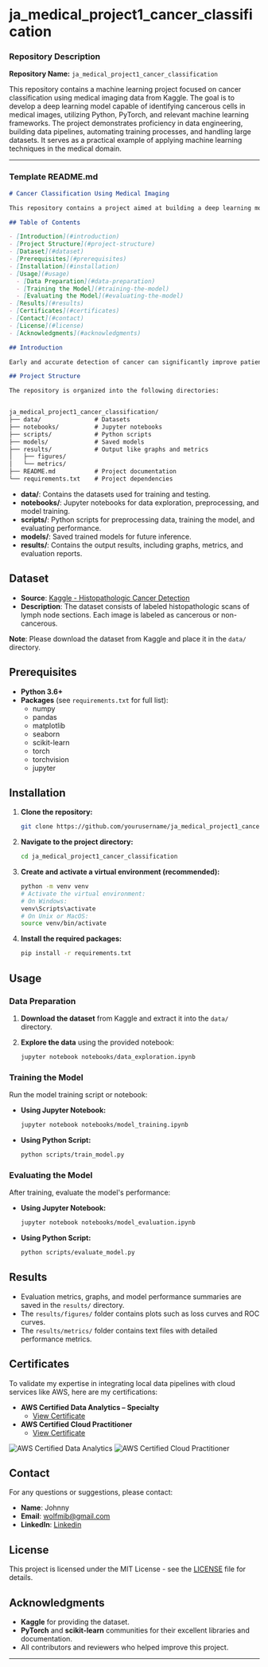 # ja_medical_project1_cancer_classification


### **Repository Description**

**Repository Name:** `ja_medical_project1_cancer_classification`

This repository contains a machine learning project focused on cancer classification using medical imaging data from Kaggle. The goal is to develop a deep learning model capable of identifying cancerous cells in medical images, utilizing Python, PyTorch, and relevant machine learning frameworks. The project demonstrates proficiency in data engineering, building data pipelines, automating training processes, and handling large datasets. It serves as a practical example of applying machine learning techniques in the medical domain.

---

### **Template README.md**

```markdown
# Cancer Classification Using Medical Imaging

This repository contains a project aimed at building a deep learning model to classify cancerous cells from medical images. The project utilizes Python, PyTorch, and various machine learning frameworks to preprocess data, train models, and evaluate performance.

## Table of Contents

- [Introduction](#introduction)
- [Project Structure](#project-structure)
- [Dataset](#dataset)
- [Prerequisites](#prerequisites)
- [Installation](#installation)
- [Usage](#usage)
  - [Data Preparation](#data-preparation)
  - [Training the Model](#training-the-model)
  - [Evaluating the Model](#evaluating-the-model)
- [Results](#results)
- [Certificates](#certificates)
- [Contact](#contact)
- [License](#license)
- [Acknowledgments](#acknowledgments)

## Introduction

Early and accurate detection of cancer can significantly improve patient outcomes. This project focuses on developing a convolutional neural network (CNN) to classify medical images for cancer detection. The model aims to assist healthcare professionals by providing a tool to automatically identify potential cancerous cells.

## Project Structure

The repository is organized into the following directories:


ja_medical_project1_cancer_classification/
├── data/               # Datasets
├── notebooks/          # Jupyter notebooks
├── scripts/            # Python scripts
├── models/             # Saved models
├── results/            # Output like graphs and metrics
│   ├── figures/
│   └── metrics/
├── README.md           # Project documentation
└── requirements.txt    # Project dependencies
```

- **data/**: Contains the datasets used for training and testing.
- **notebooks/**: Jupyter notebooks for data exploration, preprocessing, and model training.
- **scripts/**: Python scripts for preprocessing data, training the model, and evaluating performance.
- **models/**: Saved trained models for future inference.
- **results/**: Contains the output results, including graphs, metrics, and evaluation reports.

## Dataset

- **Source**: [Kaggle - Histopathologic Cancer Detection](https://www.kaggle.com/c/histopathologic-cancer-detection)
- **Description**: The dataset consists of labeled histopathologic scans of lymph node sections. Each image is labeled as cancerous or non-cancerous.

**Note**: Please download the dataset from Kaggle and place it in the `data/` directory.

## Prerequisites

- **Python 3.6+**
- **Packages** (see `requirements.txt` for full list):
  - numpy
  - pandas
  - matplotlib
  - seaborn
  - scikit-learn
  - torch
  - torchvision
  - jupyter

## Installation

1. **Clone the repository:**

   ```bash
   git clone https://github.com/yourusername/ja_medical_project1_cancer_classification.git
   ```

2. **Navigate to the project directory:**

   ```bash
   cd ja_medical_project1_cancer_classification
   ```

3. **Create and activate a virtual environment (recommended):**

   ```bash
   python -m venv venv
   # Activate the virtual environment:
   # On Windows:
   venv\Scripts\activate
   # On Unix or MacOS:
   source venv/bin/activate
   ```

4. **Install the required packages:**

   ```bash
   pip install -r requirements.txt
   ```

## Usage

### Data Preparation

1. **Download the dataset** from Kaggle and extract it into the `data/` directory.
2. **Explore the data** using the provided notebook:

   ```bash
   jupyter notebook notebooks/data_exploration.ipynb
   ```

### Training the Model

Run the model training script or notebook:

- **Using Jupyter Notebook:**

  ```bash
  jupyter notebook notebooks/model_training.ipynb
  ```

- **Using Python Script:**

  ```bash
  python scripts/train_model.py
  ```

### Evaluating the Model

After training, evaluate the model's performance:

- **Using Jupyter Notebook:**

  ```bash
  jupyter notebook notebooks/model_evaluation.ipynb
  ```

- **Using Python Script:**

  ```bash
  python scripts/evaluate_model.py
  ```

## Results

- Evaluation metrics, graphs, and model performance summaries are saved in the `results/` directory.
- The `results/figures/` folder contains plots such as loss curves and ROC curves.
- The `results/metrics/` folder contains text files with detailed performance metrics.

## Certificates

To validate my expertise in integrating local data pipelines with cloud services like AWS, here are my certifications:

- **AWS Certified Data Analytics – Specialty**
  - [View Certificate](https://www.credly.com/badges/6778cea1-3f23-4b02-afaa-8586da0f3b3c/public_url)
- **AWS Certified Cloud Practitioner**
  - [View Certificate](https://www.credly.com/badges/9539268b-5bd3-41dc-b87d-4e8de0a255ec)


![AWS Certified Data Analytics](./certi/certi_one.png)
![AWS Certified Cloud Practitioner](./certi/certi_one.png)


## Contact

For any questions or suggestions, please contact:

- **Name**: Johnny
- **Email**: [wolfmib@gmail.com](mailto:wolfmib@gmail.com)
- **LinkedIn**: [Linkedin](https://www.linkedin.com/in/johnny-hung-data-analytic-gaming-actuary)

## License

This project is licensed under the MIT License - see the [LICENSE](LICENSE) file for details.

## Acknowledgments

- **Kaggle** for providing the dataset.
- **PyTorch** and **scikit-learn** communities for their excellent libraries and documentation.
- All contributors and reviewers who helped improve this project.

---
